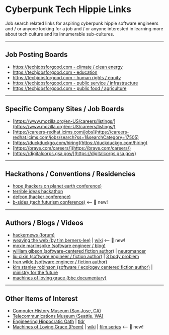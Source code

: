 # Cyberpunk Tech Hippie Links

Job search related links for aspiring cyberpunk hippie software engineers and / or anyone looking for a job and / or anyone interested in learning more about tech culture and its innumerable sub-cultures.

---

## Job Posting Boards

* [https://techjobsforgood.com - climate / clean energy](https://techjobsforgood.com/jobs/?q=&impact_areas=Clean+Energy&impact_areas=Climate+Change&impact_areas=Environment)
* [https://techjobsforgood.com - education](https://techjobsforgood.com/jobs/?q=&impact_areas=Education)
* [https://techjobsforgood.com - human rights / equity](https://techjobsforgood.com/jobs/?q=&impact_areas=Global+Peace+%26+Safety&impact_areas=Human+Rights+%26+Equality&impact_areas=Poverty+Alleviation+%26+Economic+Development)
* [https://techjobsforgood.com - public service / infrastructure](https://techjobsforgood.com/jobs/?q=&impact_areas=Public+Infrastructure&impact_areas=Public+Service+%26+Civic+Engagement&impact_areas=Water)
* [https://techjobsforgood.com - public food / agriculture](https://techjobsforgood.com/jobs/?q=&impact_areas=Food+%26+Agriculture)

---

## Specific Company Sites / Job Boards

* [https://www.mozilla.org/en-US/careers/listings/](https://www.mozilla.org/en-US/careers/listings/)
* [https://careers-redhat.icims.com/jobs](https://careers-redhat.icims.com/jobs/search?ss=1&searchCategory=17505)
* [https://duckduckgo.com/hiring](https://duckduckgo.com/hiring)
* [https://brave.com/careers/](https://brave.com/careers/)
* [https://digitalcorps.gsa.gov/](https://digitalcorps.gsa.gov/)

---

## Hackathons / Conventions / Residencies

* [hope (hackers on planet earth conference)](https://hope.net/)
* [terrible ideas hackathon](https://stupidhackathon.com/)
* [defcon (hacker conference)](https://defcon.org/)
* [b-sides (tech futurism conference)](https://bsidessf.org/) <-- 📌 new!

---

## Authors / Blogs / Videos

* [hackernews (forum)](https://news.ycombinator.com/)
* [weaving the web (by tim berners-lee)](https://www.powells.com/book/weaving-the-web-9780062515872) | [wiki](https://en.wikipedia.org/wiki/Tim_Berners-Lee) <-- 📌 new!
* [moxie marlinspike (software engineer / blog)](https://moxie.org/blog/)
* [william gibson (software-centered fiction author)](https://en.wikipedia.org/wiki/William_Gibson) | [neuromancer](https://www.powells.com/book/neuromancer-9780441007462)
* [liu cixin (software engineer / fiction author)](https://en.wikipedia.org/wiki/Liu_Cixin) | [3 body problem](https://www.powells.com/book/the-threebody-problem-9780765377067/62-0)
* [fran wilde (software engineer / fiction author)](https://en.wikipedia.org/wiki/Fran_Wilde_(author))
* [kim stanley robinson (software / ecologey centered fiction author)](https://en.wikipedia.org/wiki/Kim_Stanley_Robinson) | [ministry for the future](https://www.powells.com/book/ministry-for-the-future-9780316300131)
* [machines of loving grace (bbc documentary)](https://thoughtmaybe.com/all-watched-over-by-machines-of-loving-grace/)

---

## Other Items of Interest

* [Computer History Museum (San Jose, CA)](https://computerhistory.org/)
* [Telecommunications Museum (Seattle, WA)](https://www.telcomhistory.org/connections-museum-seattle/)
* [Engineering Hippocratic Oath](https://en.wikipedia.org/wiki/Order_of_the_Engineer) | [tldr](https://i.kym-cdn.com/photos/images/facebook/000/933/851/c8e.jpg)
* [Machines of Loving Grace (Poem)](https://www.sweetbooks.com/pictures/medium/SKB-4115.jpg) | [wiki](https://en.wikipedia.org/wiki/All_Watched_Over_by_Machines_of_Loving_Grace) | [film series](https://thoughtmaybe.com/all-watched-over-by-machines-of-loving-grace/) <-- 📌 new!

